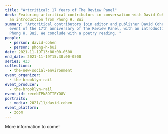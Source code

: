 ```yaml
---
title: "Artcritical: 17 Years of The Review Panel"
deck: Featuring artcritical contributors in conversation with David Cohen, with
  an introduction from Phong H. Bui
summary: "Artcritical contributors join editor and publisher David Cohen on the
  event of the 17th anniversary of The Review Panel, with an introduction from
  Phong H. Bui. We conclude with a poetry reading. "
people:
  - person: david-cohen
  - person: phong-h-bui
date: 2021-11-19T13:00:00-0500
end_date: 2021-11-19T15:30:00-0500
series: 433
collections:
  - the-new-social-environment
event_organizer:
  - the-brooklyn-rail
event_producer:
  - the-brooklyn-rail
event_id: recebTPk89TIEYO8V
portraits:
  - media: 2021/11/david-cohen
event_platform:
  - zoom
---
```

More information to come!